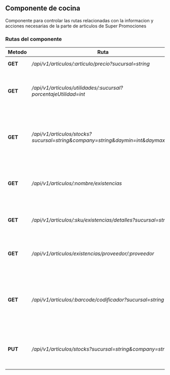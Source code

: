 ## Componente de cocina

Componente para controlar las rutas relacionadas con la informacion y acciones necesarias de la parte de articulos de Super Promociones

### Rutas del componente

| **Metodo** | **Ruta** | **Request** | **Descripcion** |
|------------|----------|-------------|-----------------|
| **GET** | _/api/v1/articulos/:articulo/precio?sucursal=string_ |  | Obtiene el precio de algun articulo |
| **GET** | _/api/v1/articulos/utilidades/:sucursal?porcentajeUtilidad=int_ |  | Obtiene los articulos que esten por debajo del porcentaje de utilidad enviado |
| **GET** | _/api/v1/articulos/stocks?sucursal=string&company=string&daymin=int&daymax=int_ |  | Obtiene calculos de los stocks de todos los productos con movimientos por sucursal, y empresa(CAASA, SPA) |
| **GET** | _/api/v1/articulos/:nombre/existencias_ |  | Obtiene las existencias de los articulos, haciendo una busqueda por nombre |
| **GET** | _/api/v1/articulos/:sku/existencias/detalles?sucursal=string_ |  | Obtiene detalles de existencia de un articulo, buscandolo por sku |
| **GET** | _/api/v1/articulos/existencias/proveedor/:proveedor_ |  | Obtiene detalles de existencia de un articulo, buscandolo por sku |
| **GET** | _/api/v1/articulos/:barcode/codificador?sucursal=string_ |  | Obtiene detalles de existencia de un articulo, buscandolo por codigo de barras o codigo de articulo de una sucursal determinada |
| **PUT** | _/api/v1/articulos/stocks?sucursal=string&company=string_ | data: { updates }  | Actualiza los stocks de una determindad sucursal, y empresa(CAASA, SPA) |